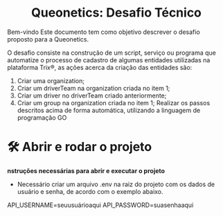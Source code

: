 

<h1 align="center">Queonetics: Desafio Técnico</h1>

Bem-vindo Este documento tem como objetivo
descrever o desafio proposto para a
Queonetics.

O desafio consiste na construção de um script, serviço ou programa que automatize
o processo de cadastro de algumas entidades utilizadas na plataforma Trix®, as
ações acerca da criação das entidades são:
1. Criar uma organization;
2. Criar um driverTeam na organization criada no item 1;
3. Criar um driver no driverTeam criado anteriormente;
4. Criar um group na organization criada no item 1;
Realizar os passos descritos acima de forma automática, utilizando a
linguagem de programação GO

# 🛠️ Abrir e rodar o projeto

**nstruções necessárias para abrir e executar o projeto**
- Necessário criar um arquivo .env na raiz do projeto com os dados de usuário e senha, de acordo com o exemplo abaixo.

API_USERNAME=seuusuárioaqui
API_PASSWORD=suasenhaaqui